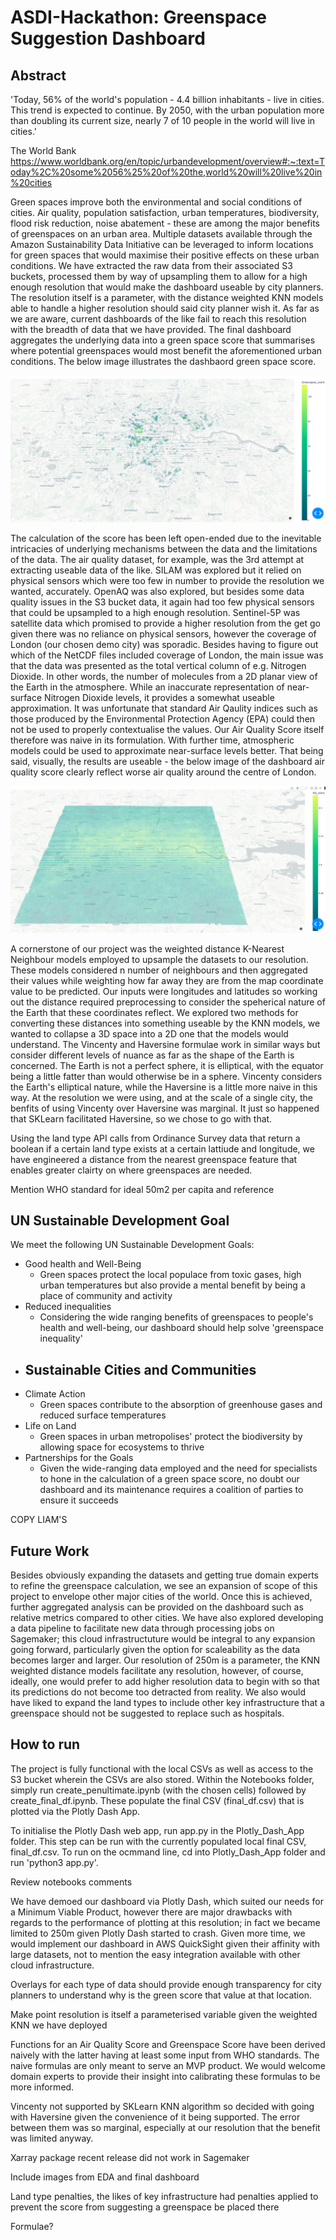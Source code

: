 # ASDI-Hackathon: Greenspace Suggestion Dashboard

## Abstract
'Today, 56% of the world's population - 4.4 billion inhabitants - live in cities. This trend is expected to continue. By 2050, with the urban population more than doubling its current size, nearly 7 of 10 people in the world will live in cities.'

The World Bank
https://www.worldbank.org/en/topic/urbandevelopment/overview#:~:text=Today%2C%20some%2056%25%20of%20the,world%20will%20live%20in%20cities

Green spaces improve both the environmental and social conditions of cities. Air quality, population satisfaction, urban temperatures, biodiversity, flood risk reduction, noise abatement - these are among the major benefits of greenspaces on an urban area. Multiple datasets available through the Amazon Sustainability Data Initiative can be leveraged to inform locations for green spaces that would maximise their positive effects on these urban conditions. We have extracted the raw data from their associated S3 buckets, processed them by way of upsampling them to allow for a high enough resolution that would make the dashboard useable by city planners. The resolution itself is a parameter, with the distance weighted KNN models able to handle a higher resolution should said city planner wish it. As far as we are aware, current dashboards of the like fail to reach this resolution with the breadth of data that we have provided. The final dashboard aggregates the underlying data into a green space score that summarises where potential greenspaces would most benefit the aforementioned urban conditions. The below image illustrates the dashbaord green space score.

![Image 2](Dashboard_Images/Greenspace_Score.png)

The calculation of the score has been left open-ended due to the inevitable intricacies of underlying mechanisms between the data and the limitations of the data. The air quality dataset, for example, was the 3rd attempt at extracting useable data of the like. SILAM was explored but it relied on physical sensors which were too few in number to provide the resolution we wanted, accurately. OpenAQ was also explored, but besides some data quality issues in the S3 bucket data, it again had too few physical sensors that could be upsampled to a high enough resolution. Sentinel-5P was satellite data which promised to provide a higher resolution from the get go given there was no reliance on physical sensors, however the coverage of London (our chosen demo city) was sporadic. Besides having to figure out which of the NetCDF files included coverage of London, the main issue was that the data was presented as the total vertical column of e.g. Nitrogen Dioxide. In other words, the number of molecules from a 2D planar view of the Earth in the atmosphere. While an inaccurate representation of near-surface Nitrogen Dioxide levels, it provides a somewhat useable approximation. It was unfortunate that standard Air Qaulity indices such as those produced by the Environmental Protection Agency (EPA) could then not be used to properly contextualise the values. Our Air Quality Score itself therefore was naive in its formulation. With further time, atmospheric models could be used to approximate near-surface levels better. That being said, visually, the results are useable - the below image of the dashboard air quality score clearly reflect worse air quality around the centre of London.

![Image 1](Dashboard_Images/Air_Quality_Score.png)

A cornerstone of our project was the weighted distance K-Nearest Neighbour models employed to upsample the datasets to our resolution. These models considered n number of neighbours and then aggregated their values while weighting how far away they are from the map coordinate value to be predicted. Our inputs were longitudes and latitudes so working out the distance required preprocessing to consider the speherical nature of the Earth that these coordinates reflect. We explored two methods for converting these distances into something useable by the KNN models, we wanted to collapse a 3D space into a 2D one that the models would understand. The Vincenty and Haversine formulae work in similar ways but consider different levels of nuance as far as the shape of the Earth is concerned. The Earth is not a perfect sphere, it is elliptical, with the equator being a little fatter than would otherwise be in a sphere. Vincenty considers the Earth's elliptical nature, while the Haversine is a little more naive in this way. At the resolution we were using, and at the scale of a single city, the benfits of using Vincenty over Haversine was marginal. It just so happened that SKLearn facilitated Haversine, so we chose to go with that.

Using the land type API calls from Ordinance Survey data that return a boolean if a certain land type exists at a certain lattiude and longitude, we have engineered a distance from the nearest greenspace feature that enables greater clairty on where greenspaces are needed.

Mention WHO standard for ideal 50m2 per capita and reference

## UN Sustainable Development Goal
We meet the following UN Sustainable Development Goals:
- Good health and Well-Being
    - Green spaces protect the local populace from toxic gases, high urban temperatures but also provide a mental benefit by being a place of community and activity
- Reduced inequalities
    - Considering the wide ranging benefits of greenspaces to people's health and well-being, our dashboard should help solve 'greenspace inequality'
- Sustainable Cities and Communities
    - 
- Climate Action
    - Green spaces contribute to the absorption of greenhouse gases and reduced surface temperatures
- Life on Land
    - Green spaces in urban metropolises' protect the biodiversity by allowing space for ecosystems to thrive
- Partnerships for the Goals
    - Given the wide-ranging data employed and the need for specialists to hone in the calculation of a green space score, no doubt our dashboard and its maintenance requires a coalition of parties to ensure it succeeds

COPY LIAM'S 

## Future Work
Besides obviously expanding the datasets and getting true domain experts to refine the greenspace calculation, we see an expansion of scope of this project to envelope other major cities of the world. Once this is achieved, further aggregated analysis can be provided on the dashboard such as relative metrics compared to other cities. We have also explored developing a data pipeline to facilitate new data through processing jobs on Sagemaker; this cloud infrastructuture would be integral to any expansion going forward, particularly given the option for scaleability as the data becomes larger and larger. Our resolution of 250m is a parameter, the KNN weighted distance models facilitate any resolution, however, of course, ideally, one would prefer to add higher resolution data to begin with so that its predictions do not become too detracted from reality. We also would have liked to expand the land types to include other key infrastructure that a greenspace should not be suggested to replace such as hospitals.

## How to run
The project is fully functional with the local CSVs as well as access to the S3 bucket wherein the CSVs are also stored. Within the Notebooks folder, simply run create_penultimate.ipynb (with the chosen cells) followed by create_final_df.ipynb. These populate the final CSV (final_df.csv) that is plotted via the Plotly Dash App.

To initialise the Plotly Dash web app, run app.py in the Plotly_Dash_App folder. This step can be run with the currently populated local final CSV, final_df.csv. To run on the ocmmand line, cd into Plotly_Dash_App folder and run 'python3 app.py'. 


Review notebooks comments

We have demoed our dashboard via Plotly Dash, which suited our needs for a Minimum Viable Product, however there are major drawbacks with regards to the performance of plotting at this resolution; in fact we became limited to 250m given Plotly Dash started to crash. Given more time, we would implement our dashboard in AWS QuickSight given their affinity with large datasets, not to mention the easy integration available with other cloud infrastructure.

Overlays for each type of data should provide enough transparency for city planners to understand why is the green score that value at that location.

Make point resolution is itself a parameterised variable given the weighted KNN we have deployed

Functions for an Air Quality Score and Greenspace Score have been derived naively with the latter having at least some input from WHO standards. The naive formulas are only meant to serve an MVP product. We would welcome domain experts to provide their insight into calibrating these formulas to be more informed.

Vincenty not supported by SKLearn KNN algorithm so decided with going with Haversine given the convenience of it being supported. The error between them was so marginal, especially at our resolution that the benefit was limited anyway.

Xarray package recent release did not work in Sagemaker

Include images from EDA and final dashboard

Land type penalties, the likes of key infrastructure had penalties applied to prevent the score from suggesting a greenspace be placed there

Formulae?

